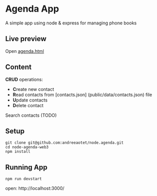 # Agenda App

A simple app  using node & express  for managing phone books

## Live preview

Open [agenda.html](https://andreeaotet.github.io/node-agenda-web3/public/agenda.html)

## Content

**CRUD** operations:
- **C**reate new contact
- **R**ead contacts from [contacts.json] (public/data/contacts.json)
    file
- **U**pdate contacts
- **D**elete contact

Search contacts (TODO)

## Setup

```
git clone git@github.com:andreeaotet/node.agenda.git
cd node-agenda-web3
npm install
```

## Running App

```
npm run devstart
```

open: http://localhost:3000/

